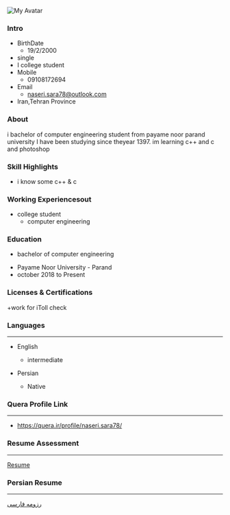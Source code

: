 ![My Avatar](
https://avatars3.githubusercontent.com/u/72061364?s=400&u=20eae31c4fa6c199ee72b9216b01f388dfcecbf6&v=4)
### Intro

+ BirthDate
  - 19/2/2000
+ single
+ I college student
+ Mobile
  - 09108172694
+ Email
  - naseri.sara78@outlook.com
+ Iran,Tehran Province  



### About

i bachelor of computer engineering student from payame noor parand university I have been studying since theyear 1397. im learning c++ and c and photoshop

### Skill Highlights

+ i know some c++ & c


### Working Experiencesout
+ college student 
  - computer engineering

### Education
+ bachelor of computer engineering 

 - Payame Noor University - Parand
  - october 2018 to Present

### Licenses & Certifications
+work for iToll check 

### Languages
---
+ English 

  - intermediate
+ Persian

  - Native

  
  
### Quera Profile Link

---

+ https://quera.ir/profile/naseri.sara78/


### Resume Assessment

---

[Resume](/assessment/assessment.pdf)

### Persian Resume

---

[رزومه فارسی](/index-fa.md)
